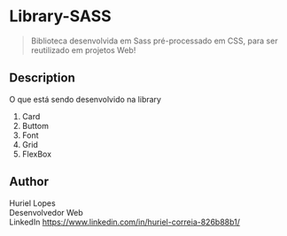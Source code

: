 # Library-SASS

> Biblioteca desenvolvida em Sass pré-processado em CSS, para ser reutilizado em projetos Web!

## Description

O que está sendo desenvolvido na library

<ol>
	<li>Card</li>
	<li>Buttom</li>
	<li>Font</li>
	<li>Grid</li>
	<li>FlexBox</li>
</ol>

## Author

Huriel Lopes <br />
Desenvolvedor Web <br />
LinkedIn <a href="https://www.linkedin.com/in/huriel-correia-826b88b1/" target="_blank">https://www.linkedin.com/in/huriel-correia-826b88b1/</a>
